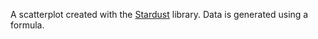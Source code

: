 A scatterplot created with the [Stardust](https://stardust-vis.github.io/) library. Data is generated using a formula.